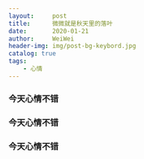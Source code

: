```yaml
---
layout:     post
title:      微微就是秋天里的落叶
date:       2020-01-21
author:     WeiWei
header-img: img/post-bg-keybord.jpg
catalog: true
tags:
    - 心情
---
```

### 今天心情不错
### 今天心情不错
### 今天心情不错